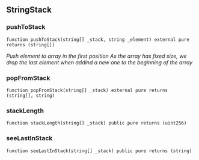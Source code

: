 ## StringStack

### pushToStack

```solidity
function pushToStack(string[] _stack, string _element) external pure returns (string[])
```

_Push element to array in the first position
As the array has fixed size, we drop the last element when addind a new one to the beginning of the array_

### popFromStack

```solidity
function popFromStack(string[] _stack) external pure returns (string[], string)
```

### stackLength

```solidity
function stackLength(string[] _stack) public pure returns (uint256)
```

### seeLastInStack

```solidity
function seeLastInStack(string[] _stack) public pure returns (string)
```

